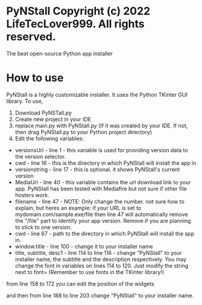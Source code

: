 # PyNStall Copyright (c) 2022 LifeTecLover999. All rights reserved.
The best open-source Python app installer

# How to use
PyNStall is a highly customizable installer. It uses the Python TKinter GUI library.
To use, 
1. Download PyNSTall.py
2. Create new project in your IDE
3. replace main.py with PyNStall.py (If it was created by your IDE. If not, then drag PyNStall.py to your Python project directory)
4. Edit the following variables:
* versionsUrl - line 1 - this variable is used for providing version data to the version selector.
* cwd - line 16 - this is the directory in which PyNStall will install the app in
* versionstring - line 17 - this is optional. it shows PyNStall's current version
* MediaUrl - line 40 - this variable contains the url download link to your app. PyNStall has been tested with Mediafire but not sure if other file hosters work.
* filename - line 47 - NOTE: Only change the number. not sure how to explain, but heres an example: if your URL is set to mydomain.com/sample.exe/file then line 47 will automatically remove the "/file" part to identify your app version. Remove if you are planning to stick to one version.
* cwd - line 67 - path to the directory in which PyNStall will install the app in.
* window.title - line 100 - change it to your installer name
* title, subtitle, desc1 - line 114 to line 116 - change "PyNStall" to your installer name, the subtitle and the description respectively. You may change the font in variables on lines 114 to 120. Just modify the string next to font= (Remember to use fonts in the TKinter library!)

from line 158 to 172 you can edit the position of the widgets

and then from line 188 to line 203 change "PyNStall" to your installer name.
